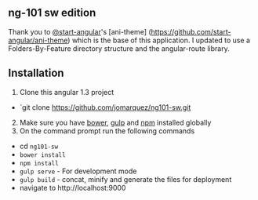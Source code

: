 ## ng-101 sw edition
Thank you to [@start-angular](https://github.com/start-angular)'s [ani-theme] (https://github.com/start-angular/ani-theme) which is the base of this application. I updated to use a Folders-By-Feature directory structure and the angular-route library.

## Installation
1. Clone this angular 1.3 project
- `git clone https://github.com/jomarquez/ng101-sw.git
2. Make sure you have [bower](http://bower.io/), [gulp](https://www.npmjs.com/package/gulp) and  [npm](https://www.npmjs.org/) installed globally
3. On the command prompt run the following commands
- cd `ng101-sw`
- `bower install`
- `npm install`
- `gulp serve` - For development mode
- `gulp build` - concat, minify and generate the files for deployment
- navigate to http://localhost:9000
